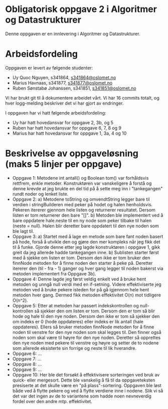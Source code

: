 # Obligatorisk oppgave 2 i Algoritmer og Datastrukturer

Denne oppgaven er en innlevering i Algoritmer og Datastrukturer. 

# Arbeidsfordeling

Oppgaven er levert av følgende studenter:
* Uy Quoc Nguyen, s341864, s341864@oslomet.no
* Marius Havnaas, s341877, s341877@oslomet.no
* Ruben Sønstabø Johanssen, s341851, s341851@oslomet.no

Vi har brukt git til å dokumentere arbeidet vårt. Vi har 16 commits totalt, og hver logg-melding beskriver det vi har gjort av endringer.

I oppgaven har vi hatt følgende arbeidsfordeling:
* Uy har hatt hovedansvar for oppgave 2, 3b, og 5
* Ruben har hatt hovedansvar for oppgave 6, 7, 8 og 9
* Marius har hatt hovedansvar for oppgave 1, 3a, 4 og 10

# Beskrivelse av oppgaveløsning (maks 5 linjer per oppgave)

* Oppgave 1: 
Metodene int antall() og Boolean tom() var forhåldsvis rettfrem, enkle metoder. 
Konstruktøren var vanskeligere å forstå og denne krevde at jeg brukte en del tid på å sette meg inn i "tankegangen" rundt noder og lenket liste.
* Oppgave 2:
a) Metodene toString og omvendtString legger bare til verdien i stringBuilderen med peker på hodet og halen henholdsvis. Pekeren itererer gjennom hele listen og returnerer resultatet. Dersom listen er tom returnerer den bare "[]".
b) Metoden ble implementert ved å bare oppdatere hale.neste til en ny node som peker tilbake til halen (neste = null). Halen blir deretter bare oppdatert til den nye noden som ble lagt til.
* Oppgave 3:
a) Startet med å lage en metode som bare fant noden basert på hode, forså å utvikle den og gjøre den mer kompleks når jeg fikk det til å funke. Gjorde denne etter jeg lagde konstruktøren i oppgave 1, gikk greit da jeg allerede hadde tankegangen inne.
b) Sublisten starter først med å sjekke om listen er tom. Dersom den ikke er tom bruker den finnNode metoden for å finne noden den starter å peke på. Deretter itererer den (til - fra - 1) ganger og hver gang legger til noden bakerst via metoden implementert fra Oppgave 3b).
* Oppgave 4:
Denne lagde jeg først veldig enkelt ved å bruke hent metoden og unngå null verdi med en if-setning. Videre effektiviserte jeg metoden ved å bruke pekere isteden for på gå igjennom hele hent metoden hver gang. Dermed fikk metoden effektivitet O(n) mot tidligere O(n^2).
* Oppgave 5: Etter at metoden har passert indekskontrollen og null-kontrollen så sjekker den om listen er tom. Dersom den er tom så blir hode og hale til den nye noden. Dersom den ikke er tom så sjekker den om indeks er 0 (hode oppdateres) eller indeks er lik antall (hale oppdateres). Ellers så bruker metoden finnNode metoden for å finne noden til venstre for den nye noden som skal legges til. Den finner også noden som skal være til høyre for den nye noden. Deretter så opprettes den nye noden med pekere til venstre og høyre og setter de to nodene som allerede eksisterte sin forrige og neste til lik hverandre.
* Oppgave 6: ...
* Oppgave 7: ...
* Oppgave 8: ...
* Oppgave 9: ...
* Oppgave 10:
Her ble det forsøkt å effektivisere sorteringen ved bruk av quick- eller mergesort. Dette ble vanskelig å få til da oppgaveteksten presiserte at det skulle være en "på plass"-sortering. Oppgaven ble løst både ved å flytte pekere og ved å flytte verdiene inne i nodene. Slik vi så det var det ingen av de to variantene som hadde noen nevneverdig fordel over den andre mtp. effektivitet. 
